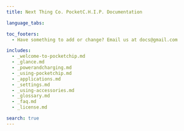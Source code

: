 ```yaml
---
title: Next Thing Co. PocketC.H.I.P. Documentation

language_tabs:

toc_footers:
  - Have something to add or change? Email us at docs@gmail.com

includes:
  - _welcome-to-pocketchip.md
  - _glance.md  
  - _powerandcharging.md
  - _using-pocketchip.md
  - _applications.md  
  - _settings.md
  - _using-accessories.md
  - _glossary.md
  - _faq.md  
  - _license.md

search: true
---
```


